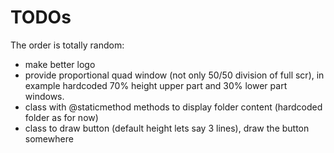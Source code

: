 # TODOs
The order is totally random:
* make better logo
* provide proportional quad window (not only 50/50 division of full scr),
  in example hardcoded 70% height upper part and 30% lower part windows.
* class with @staticmethod methods to display folder content (hardcoded folder as for now)
* class to draw button (default height lets say 3 lines), draw the button somewhere 